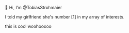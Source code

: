 👋 Hi, I’m @TobiasStrohmaier

I told my girlfriend she's number [1] in my array of interests.

<!---
TobiasStrohmaier/TobiasStrohmaier is a ✨ special ✨ repository because its `README.md` (this file) appears on your GitHub profile.
You can click the Preview link to take a look at your changes.
--->


this is cool woohooooo
